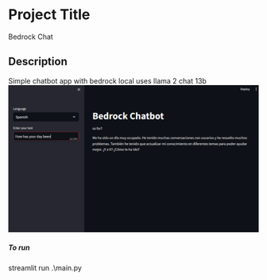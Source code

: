 # Project Title

Bedrock Chat

## Description

Simple chatbot app with bedrock local uses llama 2 chat 13b
![alt text](image.png)
##### To run
streamlit run .\main.py

